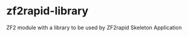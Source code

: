zf2rapid-library
================

ZF2 module with a library to be used by ZF2rapid Skeleton Application 
